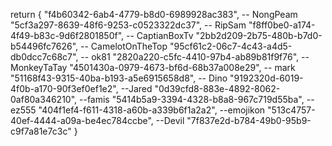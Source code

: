 return {
    "f4b60342-6ab4-4779-b8d0-6989928ac383", -- NongPeam
    "5cf3a297-8639-48f6-9253-c0523322dc37", -- RipSam
    "f8ff0be0-a174-4f49-b83c-9d6f2801850f", -- CaptianBoxTv
    "2bb2d209-2b75-480b-b7d0-b54496fc7626", -- CamelotOnTheTop
    "95cf61c2-06c7-4c43-a4d5-db0dcc7c68c7", -- ok81
    "2820a220-c5fc-4410-97b4-ab89b81f9f76", -- MonkeyTaTay
    "4501430a-0979-4673-bf6d-68b37a008e29", -- mark
    "51168f43-9315-40ba-b193-a5e6915658d8",  -- Dino
    "9192320d-6019-4f0b-a170-90f3ef0ef1e2", --Jared
    "0d39cfd8-883e-4892-8062-0af80a346210", --famis
    "5414b5a9-3394-4328-b8a8-967c719d55ba", -- ez555
    "404f1ef4-f611-4318-a60b-a339b6f1a2a2", --emojikon
    "513c4757-40ef-4444-a09a-be4ec784ccbe", --Devil
    "7f837e2d-b784-49b0-95b9-c9f7a81e7c3c"
}
